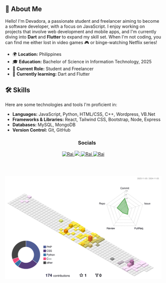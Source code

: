 



## 🎯 About Me

Hello! I'm Devadora, a passionate student and freelancer aiming to become a software developer, with a focus on JavaScript. I enjoy working on projects that involve web development and mobile apps, and I'm currently diving into **Dart** and **Flutter** to expand my skill set. When I'm not coding, you can find me either lost in video games 🎮 or binge-watching Netflix series! 


- 🌍 **Location:** Philippines
- 🎓 **Education:** Bachelor of Science in Information Technology, 2025
- 💼 **Current Role:** Student and Freelancer
- 🌱 **Currently learning:** Dart and Flutter

## 🛠️ Skills

Here are some technologies and tools I'm proficient in:

- **Languages:** JavaScript, Python, HTML/CSS, C++, Wordpress, VB.Net
- **Frameworks & Libraries:** React, Tailwind CSS, Bootstrap, Node, Express
- **Databases:** MySQL, MongoDB
- **Version Control:** Git, GitHub
   <h3 align = 'center'> Socials</h3
<p align = 'center' border = '1px solid black'>
   <a href="https://www.linkedin.com/in/rai-reyes-6bb906272/" target="_blank">
  <img src="https://img.shields.io/badge/LinkedIn-0077B5?style=for-the-badge&logo=linkedin&logoColor=white" alt="Rai"/> 
   </a>
  <a href="https://twitter.com/Aur4e_" target="_blank">
  <img src="https://img.shields.io/badge/Twitter-1DA1F2?style=for-the-badge&logo=twitter&logoColor=white" />
  </a>
   <a href="https://www.instagram.com/mkdnightr8i_n/" target="_blank">
  <img src="https://img.shields.io/badge/Instagram-fe4164?style=for-the-badge&logo=instagram&logoColor=white" alt="Rai" />
   </a>
   <a href="https://www.facebook.com/2r.reyes" target="_blank">
  <img src="https://img.shields.io/badge/Facebook-20BEFF?&style=for-the-badge&logo=facebook&logoColor=white" alt="Rai"  />
   </a>
</p>
<br>
<br>


![](./profile-3d-contrib/profile-south-season-animate.svg)



<!--
**DevAdora/DevAdora** is a ✨ _special_ ✨ repository because its `README.md` (this file) appears on your GitHub profile.

Here are some ideas to get you started:

- 🔭 I’m currently working on ...
- 🌱 I’m currently learning ...
- 👯 I’m looking to collaborate on ...
- 🤔 I’m looking for help with ...
- 💬 Ask me about ...
- 📫 How to reach me: ...
- 😄 Pronouns: ...
- ⚡ Fun fact: ...
-->

